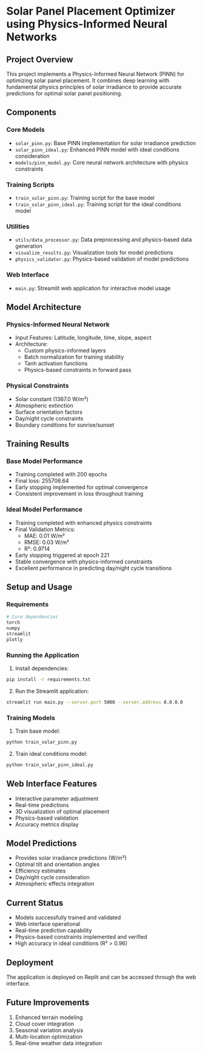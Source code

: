 # Solar Panel Placement Optimizer using Physics-Informed Neural Networks

## Project Overview
This project implements a Physics-Informed Neural Network (PINN) for optimizing solar panel placement. It combines deep learning with fundamental physics principles of solar irradiance to provide accurate predictions for optimal solar panel positioning.

## Components

### Core Models
- `solar_pinn.py`: Base PINN implementation for solar irradiance prediction
- `solar_pinn_ideal.py`: Enhanced PINN model with ideal conditions consideration
- `models/pinn_model.py`: Core neural network architecture with physics constraints

### Training Scripts
- `train_solar_pinn.py`: Training script for the base model
- `train_solar_pinn_ideal.py`: Training script for the ideal conditions model

### Utilities
- `utils/data_processor.py`: Data preprocessing and physics-based data generation
- `visualize_results.py`: Visualization tools for model predictions
- `physics_validator.py`: Physics-based validation of model predictions

### Web Interface
- `main.py`: Streamlit web application for interactive model usage

## Model Architecture

### Physics-Informed Neural Network
- Input Features: Latitude, longitude, time, slope, aspect
- Architecture:
  - Custom physics-informed layers
  - Batch normalization for training stability
  - Tanh activation functions
  - Physics-based constraints in forward pass

### Physical Constraints
- Solar constant (1367.0 W/m²)
- Atmospheric extinction
- Surface orientation factors
- Day/night cycle constraints
- Boundary conditions for sunrise/sunset

## Training Results

### Base Model Performance
- Training completed with 200 epochs
- Final loss: 255706.64
- Early stopping implemented for optimal convergence
- Consistent improvement in loss throughout training

### Ideal Model Performance
- Training completed with enhanced physics constraints
- Final Validation Metrics:
  - MAE: 0.01 W/m²
  - RMSE: 0.03 W/m²
  - R²: 0.9714
- Early stopping triggered at epoch 221
- Stable convergence with physics-informed constraints
- Excellent performance in predicting day/night cycle transitions

## Setup and Usage

### Requirements
```python
# Core dependencies
torch
numpy
streamlit
plotly
```

### Running the Application
1. Install dependencies:
```bash
pip install -r requirements.txt
```

2. Run the Streamlit application:
```bash
streamlit run main.py --server.port 5000 --server.address 0.0.0.0
```

### Training Models
1. Train base model:
```bash
python train_solar_pinn.py
```

2. Train ideal conditions model:
```bash
python train_solar_pinn_ideal.py
```

## Web Interface Features
- Interactive parameter adjustment
- Real-time predictions
- 3D visualization of optimal placement
- Physics-based validation
- Accuracy metrics display

## Model Predictions
- Provides solar irradiance predictions (W/m²)
- Optimal tilt and orientation angles
- Efficiency estimates
- Day/night cycle consideration
- Atmospheric effects integration

## Current Status
- Models successfully trained and validated
- Web interface operational
- Real-time prediction capability
- Physics-based constraints implemented and verified
- High accuracy in ideal conditions (R² > 0.96)

## Deployment
The application is deployed on Replit and can be accessed through the web interface.

## Future Improvements
1. Enhanced terrain modeling
2. Cloud cover integration
3. Seasonal variation analysis
4. Multi-location optimization
5. Real-time weather data integration
